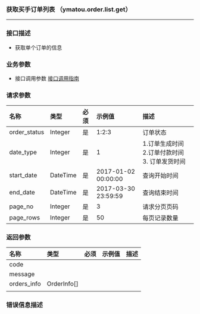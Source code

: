### 获取买手订单列表 （ymatou.order.list.get）

---

### 接口描述

* 获取单个订单的信息

### 业务参数

* 接口调用参数 [接口调用指南](/openapi/how-to-call-api.md)


### 请求参数

| 名称 | 类型 | 必须 | 示例值 | 描述 |
| :--- | :--- | :--- | :--- | :--- |
| order\_status | Integer | 是 | 1:2:3 | 订单状态 |
| date\_type | Integer | 是 | 1 | 1.订单生成时间  2.订单付款时间  3. 订单发货时间 |
| start\_date | DateTime | 是 | 2017-01-02 00:00:00 | 查询开始时间 |
| end\_date | DateTime | 是 | 2017-03-30 23:59:59 | 查询结束时间 |
| page\_no | Integer | 是 | 3 | 请求分页页码 |
| page\_rows | Integer | 是 | 50 | 每页记录数量 |

### 返回参数

| 名称 | 类型 | 必须 | 示例值 | 描述 |
| :--- | :--- | :--- | :--- | :--- |
| code |  |  |  |  |
| message |  |  |  |  |
| orders\_info | OrderInfo\[\] |  |  |  |
|  |  |  |  |  |


### 错误信息描述



